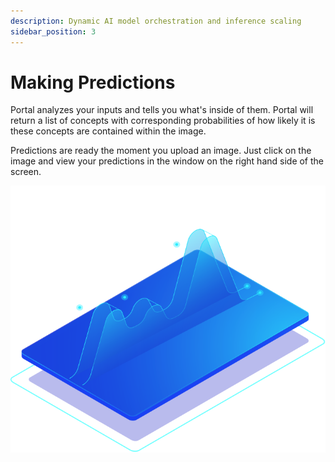 ```yaml
---
description: Dynamic AI model orchestration and inference scaling
sidebar_position: 3
---
```


# Making Predictions

Portal analyzes your inputs and tells you what's inside of them. Portal will return a list of concepts with corresponding probabilities of how likely it is these concepts are contained within the image.

Predictions are ready the moment you upload an image. Just click on the image and view your predictions in the window on the right hand side of the screen.

![](/img/armada.svg)

